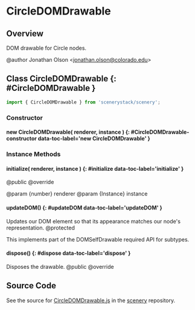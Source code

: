 # CircleDOMDrawable

## Overview

DOM drawable for Circle nodes.

@author Jonathan Olson &lt;jonathan.olson@colorado.edu&gt;

## Class CircleDOMDrawable {: #CircleDOMDrawable }


```js
import { CircleDOMDrawable } from 'scenerystack/scenery';
```
### Constructor

#### new CircleDOMDrawable( renderer, instance ) {: #CircleDOMDrawable-constructor data-toc-label='new CircleDOMDrawable' }

### Instance Methods

#### initialize( renderer, instance ) {: #initialize data-toc-label='initialize' }

@public
@override

@param {number} renderer
@param {Instance} instance

#### updateDOM() {: #updateDOM data-toc-label='updateDOM' }

Updates our DOM element so that its appearance matches our node's representation.
@protected

This implements part of the DOMSelfDrawable required API for subtypes.

#### dispose() {: #dispose data-toc-label='dispose' }

Disposes the drawable.
@public
@override



## Source Code

See the source for [CircleDOMDrawable.js](https://github.com/phetsims/scenery/blob/main/js/display/drawables/CircleDOMDrawable.js) in the [scenery](https://github.com/phetsims/scenery) repository.
